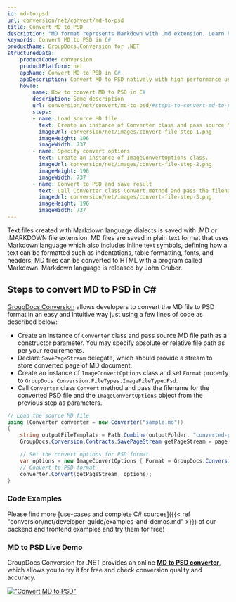 ```yaml
---
id: md-to-psd
url: conversion/net/convert/md-to-psd
title: Convert MD to PSD
description: "MD format represents Markdown with .md extension. Learn how to convert MD to PSD file programmatically in C# language using GroupDocs.Conversion for .NET library."
keywords: Convert MD to PSD in C#
productName: GroupDocs.Conversion for .NET
structuredData:
    productCode: conversion
    productPlatform: net
    appName: Convert MD to PSD in C#
    appDescription: Convert MD to PSD natively with high performance using C# language and server side GroupDocs.Conversion for .NET APIs, without the use of any software like Microsoft or Open Office.
    howTo:
        name: How to convert MD to PSD in C# 
        description: Some description
        url: conversion/net/convert/md-to-psd/#steps-to-convert-md-to-psd-in-c
        steps:
        - name: Load source MD file 
          text: Create an instance of Converter class and pass source MD file path as a constructor parameter. You may specify absolute or relative file path as per your requirements. 
          imageUrl: conversion/net/images/convert-file-step-1.png
          imageHeight: 196
          imageWidth: 737
        - name: Specify convert options 
          text: Create an instance of ImageConvertOptions class.
          imageUrl: conversion/net/images/convert-file-step-2.png
          imageHeight: 196
          imageWidth: 737
        - name: Convert to PSD and save result 
          text: Call Converter class Convert method and pass the filename for the converted HTML file and the ImageConvertOptions object from the previous step as parameters.
          imageUrl: conversion/net/images/convert-file-step-3.png
          imageHeight: 196
          imageWidth: 737
---
```


Text files created with Markdown language dialects is saved with .MD or .MARKDOWN file extension. MD files are saved in plain text format that uses Markdown language which also includes inline text symbols, defining how a text can be formatted such as indentations, table formatting, fonts, and headers.  MD files can be converted to HTML with a program called Markdown. Markdown language is released by John Gruber.

## Steps to convert MD to PSD in C#

[GroupDocs.Conversion](https://products.groupdocs.com/conversion/net) allows developers to convert the MD file to PSD format in an easy and intuitive way just using a few lines of code as described below:

* Create an instance of `Converter` class and pass source MD file path as a constructor parameter. You may specify absolute or relative file path as per your requirements. 
* Declare `SavePageStream` delegate, which should provide a stream to store converted page of MD document.
* Create an instance of `ImageConvertOptions` class and set `Format` property to `GroupDocs.Conversion.FileTypes.ImageFileType.Psd`.
* Call `Converter` class `Convert` method and pass the filename for the converted PSD file and the `ImageConvertOptions` object from the previous step as parameters.

```csharp
// Load the source MD file
using (Converter converter = new Converter("sample.md"))
{
    string outputFileTemplate = Path.Combine(outputFolder, "converted-page-{0}.psd");
    GroupDocs.Conversion.Contracts.SavePageStream getPageStream = page => new FileStream(string.Format(outputFileTemplate, page), FileMode.Create);

    // Set the convert options for PSD format
    var options = new ImageConvertOptions { Format = GroupDocs.Conversion.FileTypes.ImageFileType.Psd };   
    // Convert to PSD format
    converter.Convert(getPageStream, options);
}
```

### Code Examples

Please find more [use-cases and complete C# sources]({{< ref "conversion/net/developer-guide/examples-and-demos.md" >}}) of our backend and frontend examples and try them for free!

### MD to PSD Live Demo

GroupDocs.Conversion for .NET provides an online [**MD to PSD converter**](https://products.groupdocs.app/conversion/md-to-psd), which allows you to try it for free and check conversion quality and accuracy.

[!["Convert MD to PSD"](conversion/net/images/convert-to-psd/convert-md-to-psd.png)](https://products.groupdocs.app/conversion/md-to-psd)